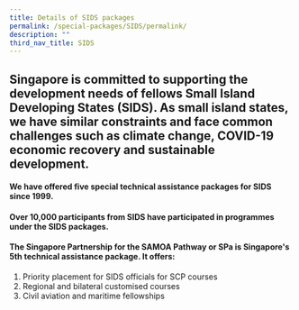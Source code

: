 ```yaml
---
title: Details of SIDS packages
permalink: /special-packages/SIDS/permalink/
description: ""
third_nav_title: SIDS
---
```

## Singapore is committed to supporting the development needs of fellows Small Island Developing States (SIDS). As small island states, we have similar constraints and face common challenges such as climate change, COVID-19 economic recovery and sustainable development.

#### We have offered five special technical assistance packages for SIDS since 1999.
#### 
#### Over 10,000 participants from SIDS have participated in programmes under the SIDS packages.
#### 
#### The Singapore Partnership for the SAMOA Pathway or SPa is Singapore's 5th technical assistance package. It offers:

1. Priority placement for SIDS officials for SCP courses
2. Regional and bilateral customised courses
3. Civil aviation and maritime fellowships